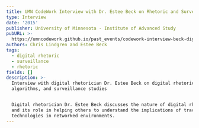 ```yaml
---
title: UMN CodeWork Interview with Dr. Estee Beck on Rhetoric and Surveillance
type: Interview
date: '2015'
publisher: University of Minnesota - Institute of Advanced Study
pubURL: >-
  https://umncodework.github.io/past_events/codework-interview-beck-digrhet-surveillance/
authors: Chris Lindgren and Estee Beck
tags:
  - digital rhetoric
  - surveillance
  - rhetoric
fields: []
description: >-
  Interview with digital rhetorician Dr. Estee Beck on digital rhetoric,
  algorithms, and surveillance studies


  Digital rhetorician Dr. Estee Beck discusses the nature of digital rhetoric
  and its role in helping others to understand the implications of tracking
  technologies in networked environments.
---
```


